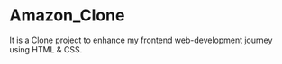 # Amazon_Clone
It is a Clone project to enhance my frontend web-development journey using HTML &amp; CSS.
